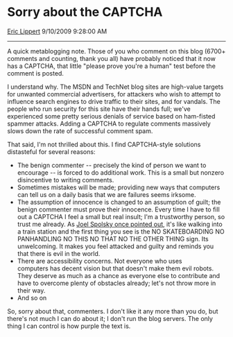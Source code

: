 # Sorry about the CAPTCHA

[Eric Lippert](https://social.msdn.microsoft.com/profile/Eric%20Lippert) 9/10/2009 9:28:00 AM

-----

A quick metablogging note. Those of you who comment on this blog (6700+ comments and counting, thank you all) have probably noticed that it now has a CAPTCHA, that little "please prove you're a human" test before the comment is posted.

I understand why. The MSDN and TechNet blog sites are high-value targets for unwanted commercial advertisers, for attackers who wish to attempt to influence search engines to drive traffic to their sites, and for vandals. The people who run security for this site have their hands full; we've experienced some pretty serious denials of service based on ham-fisted spammer attacks. Adding a CAPTCHA to regulate comments massively slows down the rate of successful comment spam.

That said, I'm not thrilled about this. I find CAPTCHA-style solutions distasteful for several reasons:

  - The benign commenter -- precisely the kind of person we want to encourage -- is forced to do additional work. This is a small but nonzero disincentive to writing comments.
  - Sometimes mistakes will be made; providing new ways that computers can tell us on a daily basis that we are failures seems irksome.
  - The assumption of innocence is changed to an assumption of guilt; the benign commenter must prove their innocence. Every time I have to fill out a CAPTCHA I feel a small but real insult; I'm a trustworthy person, so trust me already. As [Joel Spolsky once pointed out](http://www.joelonsoftware.com/articles/BuildingCommunitieswithSo.html), it's like walking into a train station and the first thing you see is the NO SKATEBOARDING NO PANHANDLING NO THIS NO THAT NO THE OTHER THING sign. Its unwelcoming. It makes you feel attacked and guilty and reminds you that there is evil in the world.
  - There are accessibility concerns. Not everyone who uses computers has decent vision but that doesn't make them evil robots. They deserve as much as a chance as everyone else to contribute and have to overcome plenty of obstacles already; let's not throw more in their way.
  - And so on

So, sorry about that, commenters. I don't like it any more than you do, but there's not much I can do about it; I don't run the blog servers. The only thing I can control is how purple the text is.

